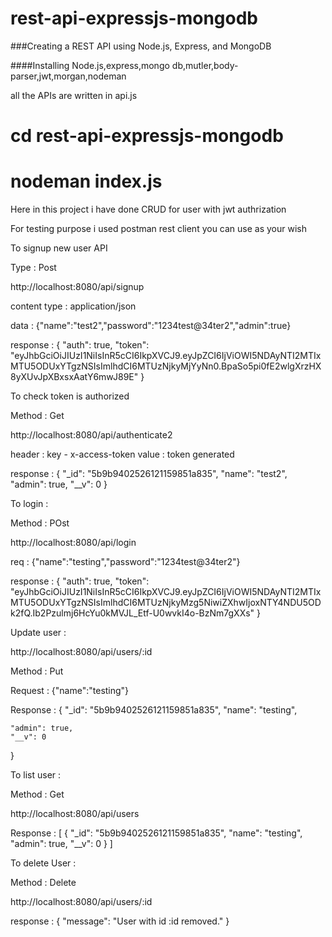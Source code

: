# rest-api-expressjs-mongodb

###Creating a REST API using Node.js, Express, and MongoDB

####Installing Node.js,express,mongo db,mutler,body-parser,jwt,morgan,nodeman

all the APIs are written in api.js

# cd rest-api-expressjs-mongodb
# nodeman index.js


Here in this project i have done CRUD for user with jwt authrization

For testing purpose i used postman rest client you can use as your wish

To signup new user API

Type : Post

http://localhost:8080/api/signup

content type : application/json

data : {"name":"test2","password":"1234test@34ter2","admin":true}

response : {
    "auth": true,
    "token": "eyJhbGciOiJIUzI1NiIsInR5cCI6IkpXVCJ9.eyJpZCI6IjViOWI5NDAyNTI2MTIxMTU5ODUxYTgzNSIsImlhdCI6MTUzNjkyMjYyNn0.BpaSo5pi0fE2wlgXrzHX8yXUvJpXBxsxAatY6mwJ89E"
}

To check token is authorized 

Method : Get

http://localhost:8080/api/authenticate2

header : key - x-access-token value : token generated

response : {
    "_id": "5b9b9402526121159851a835",
    "name": "test2",
    "admin": true,
    "__v": 0
}

To login : 

Method : POst

http://localhost:8080/api/login

req : {"name":"testing","password":"1234test@34ter2"}

response : {
    "auth": true,
    "token": "eyJhbGciOiJIUzI1NiIsInR5cCI6IkpXVCJ9.eyJpZCI6IjViOWI5NDAyNTI2MTIxMTU5ODUxYTgzNSIsImlhdCI6MTUzNjkyMzg5NiwiZXhwIjoxNTY4NDU5ODk2fQ.Ib2Pzulmj6HcYu0kMVJL_Etf-U0wvkI4o-BzNm7gXXs"
}

Update user : 

http://localhost:8080/api/users/:id

Method : Put

Request : {"name":"testing"}

Response : {
    "_id": "5b9b9402526121159851a835",
    "name": "testing",
   
    "admin": true,
    "__v": 0
}

To list user : 

Method : Get 

http://localhost:8080/api/users

Response : [
    {
        "_id": "5b9b9402526121159851a835",
        "name": "testing",
        "admin": true,
        "__v": 0
    }
]

To delete User : 

Method : Delete 

http://localhost:8080/api/users/:id

response : {
    "message": "User with id :id removed."
}





